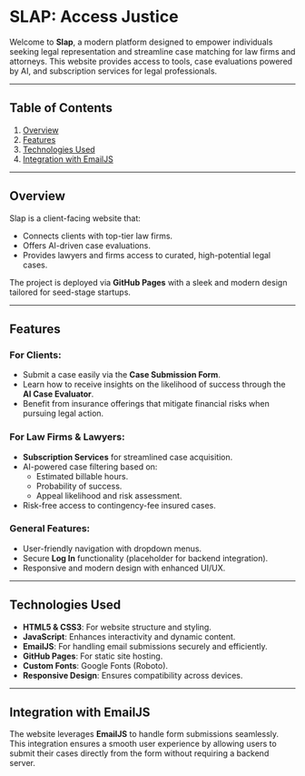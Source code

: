 # **SLAP: Access Justice**

Welcome to **Slap**, a modern platform designed to empower individuals seeking legal representation and streamline case matching for law firms and attorneys. This website provides access to tools, case evaluations powered by AI, and subscription services for legal professionals.

---

## **Table of Contents**

1. [Overview](#overview)
2. [Features](#features)
3. [Technologies Used](#technologies-used)
4. [Integration with EmailJS](#integration-with-emailjs)

---

## **Overview**

Slap is a client-facing website that:

- Connects clients with top-tier law firms.
- Offers AI-driven case evaluations.
- Provides lawyers and firms access to curated, high-potential legal cases.

The project is deployed via **GitHub Pages** with a sleek and modern design tailored for seed-stage startups.

---

## **Features**

### **For Clients:**

- Submit a case easily via the **Case Submission Form**.
- Learn how to receive insights on the likelihood of success through the **AI Case Evaluator**.
- Benefit from insurance offerings that mitigate financial risks when pursuing legal action.

### **For Law Firms & Lawyers:**

- **Subscription Services** for streamlined case acquisition.
- AI-powered case filtering based on:
  - Estimated billable hours.
  - Probability of success.
  - Appeal likelihood and risk assessment.
- Risk-free access to contingency-fee insured cases.

### **General Features:**

- User-friendly navigation with dropdown menus.
- Secure **Log In** functionality (placeholder for backend integration).
- Responsive and modern design with enhanced UI/UX.

---

## **Technologies Used**

- **HTML5 & CSS3**: For website structure and styling.
- **JavaScript**: Enhances interactivity and dynamic content.
- **EmailJS**: For handling email submissions securely and efficiently.
- **GitHub Pages**: For static site hosting.
- **Custom Fonts**: Google Fonts (Roboto).
- **Responsive Design**: Ensures compatibility across devices.

---

## **Integration with EmailJS**

The website leverages **EmailJS** to handle form submissions seamlessly. This integration ensures a smooth user experience by allowing users to submit their cases directly from the form without requiring a backend server.
